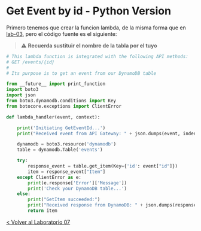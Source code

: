 # Get Event by id - Python Version

Primero tenemos que crear la funcion lambda, de la misma forma que en [lab-03](../lambda-functions-python/EventsList), pero el código fuente es el siguiente:
> :warning: **Recuerda sustituir el nombre de la tabla por el tuyo**

```python
# This lambda function is integrated with the following API methods:
# GET /events/{id}
#
# Its purpose is to get an event from our DynamoDB table

from __future__ import print_function
import boto3
import json
from boto3.dynamodb.conditions import Key
from botocore.exceptions import ClientError

def lambda_handler(event, context):

    print('Initiating GetEventId...')
    print("Received event from API Gateway: " + json.dumps(event, indent=2))

    dynamodb = boto3.resource('dynamodb')
    table = dynamodb.Table('events')

    try:
    	response_event = table.get_item(Key={'id': event["id"]})
    	item = response_event["Item"]
    except ClientError as e:
    	print(e.response['Error']['Message'])
    	print('Check your DynamoDB table...')
    else:
    	print("GetItem succeeded:")
    	print("Received response from DynamoDB: " + json.dumps(response_event, indent=2))
    	return item
```

[< Volver al Laboratorio 07 ](../../lab-07) 
